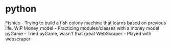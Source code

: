 # python

Fishies - Trying to build a fish colony machine that learns based on previous life. WIP
Money_model - Practicing modules/classes with a money model
pyGame - Tried pyGame, wasn't that great
WebScraper - Played with webscraper
